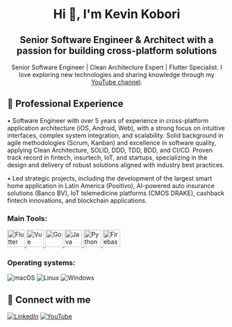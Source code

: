 <h1 align="center">Hi 👋, I'm Kevin Kobori</h1>

<h2 align="center"> Senior Software Engineer & Architect with a passion for building cross-platform solutions</h2>

<p align="center"> Senior Software Engineer | Clean Architecture Expert | Flutter Specialist. I love exploring new technologies and sharing knowledge through my <a href="https://www.youtube.com/channel/UC8UvYtP9aJqdI-FGWctCliQ">YouTube channel</a>.</p>

## 🌟 Professional Experience
• Software Engineer with over 5 years of experience in cross-platform application architecture (iOS, Android, Web), with a strong focus on intuitive interfaces, complex system integration, and scalability. Solid background in agile methodologies (Scrum, Kanban) and excellence in software quality, applying Clean Architecture, SOLID, DDD, TDD, BDD, and CI/CD. Proven track record in fintech, insurtech, IoT, and startups, specializing in the design and delivery of robust solutions aligned with industry best practices.

• Led strategic projects, including the development of the largest smart home application in Latin America (Positivo), AI-powered auto insurance solutions (Banco BV), IoT telemedicine platforms (CMOS DRAKE), cashback fintech innovations, and blockchain applications.

<h3 align="left">Main Tools:</h3>
<p align="left">
  <a href="https://flutter.dev" target="_blank" rel="noreferrer">
    <img src="https://www.vectorlogo.zone/logos/flutterio/flutterio-icon.svg" alt="Flutter" width="40" height="40" />
  </a>
  <a href="https://vuejs.org" target="_blank" rel="noreferrer">
    <img src="https://upload.wikimedia.org/wikipedia/commons/thumb/9/95/Vue.js_Logo_2.svg/555px-Vue.js_Logo_2.svg.png" alt="Vue" width="40" height="40" />
  </a>
  <a href="https://golang.org" target="_blank" rel="noreferrer">
    <img src="https://img.icons8.com/color/452/golang.png" alt="Go" width="40" height="40" />
  </a>
<!--   <a href="https://dart.dev" target="_blank" rel="noreferrer">
    <img src="https://www.vectorlogo.zone/logos/dartlang/dartlang-icon.svg" alt="Dart" width="40" height="40" />
  </a> -->
  <a href="https://www.oracle.com/java/" target="_blank" rel="noreferrer">
    <img src="https://cdn.iconscout.com/icon/free/png-256/java-43-569305.png" alt="Java" width="40" height="40" />
  </a>
  <a href="https://www.python.org" target="_blank" rel="noreferrer">
    <img src="https://img.icons8.com/color/452/python.png" alt="Python" width="40" height="40" />
  </a>
  <a href="https://firebase.google.com/" target="_blank" rel="noreferrer">
    <img src="https://www.vectorlogo.zone/logos/firebase/firebase-icon.svg" alt="Firebase" width="40" height="40" />
  </a>
</p>

<h3 align="left">Operating systems:</h3>

![macOS](https://img.shields.io/badge/macOS-000?style=for-the-badge&logo=apple&logoColor=white)
![Linux](https://img.shields.io/badge/Linux-000?style=for-the-badge&logo=linux&logoColor=FCC624)
![Windows](https://img.shields.io/badge/Windows-000?style=for-the-badge&logo=windows&logoColor=2CA5E0)

<!--
<h3 align="left">GitHub Stats:</h3>

![GitHub Stats](https://github-readme-stats.vercel.app/api?username=kevinkobori&theme=transparent&bg_color=000&border_color=30A3DC&show_icons=true&icon_color=30A3DC&title_color=E94D5F&text_color=FFF)

[![GitHub Streak](https://streak-stats.demolab.com/?user=kevinkobori&theme=bear&background=000&border=30A3DC&dates=FFF)](https://git.io/streak-stats)
![Top Langs](https://github-readme-stats-git-masterrstaa-rickstaa.vercel.app/api/top-langs/?username=kevinkobori&bg_color=000&border_color=30A3DC&title_color=E94D5F&text_color=FFF)
-->

## 🔗 Connect with me

[![LinkedIn](https://img.shields.io/badge/-LinkedIn-60116A?style=for-the-badge&logo=linkedin&logoColor=fff)](https://www.linkedin.com/in/kevin-kobori-646701197/)
[![YouTube](https://img.shields.io/badge/-YouTube-FF0000?style=for-the-badge&logo=youtube&logoColor=fff)](https://www.youtube.com/channel/UC8UvYtP9aJqdI-FGWctCliQ)
